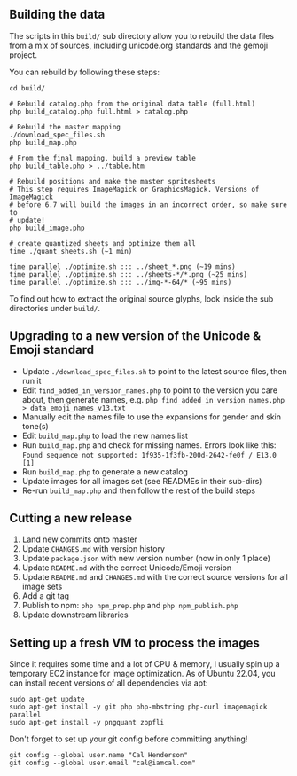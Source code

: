 ## Building the data

The scripts in this `build/` sub directory allow you to rebuild the data files 
from a mix of sources, including unicode.org standards and the gemoji project.

You can rebuild by following these steps:

	cd build/

	# Rebuild catalog.php from the original data table (full.html)
	php build_catalog.php full.html > catalog.php

	# Rebuild the master mapping
	./download_spec_files.sh
	php build_map.php

	# From the final mapping, build a preview table
	php build_table.php > ../table.htm

	# Rebuild positions and make the master spritesheets
	# This step requires ImageMagick or GraphicsMagick. Versions of ImageMagick
	# before 6.7 will build the images in an incorrect order, so make sure to
	# update!
	php build_image.php

	# create quantized sheets and optimize them all
	time ./quant_sheets.sh (~1 min)

	time parallel ./optimize.sh ::: ../sheet_*.png (~19 mins)
	time parallel ./optimize.sh ::: ../sheets-*/*.png (~25 mins)
	time parallel ./optimize.sh ::: ../img-*-64/* (~95 mins)


To find out how to extract the original source glyphs, look inside the sub
directories under `build/`.

## Upgrading to a new version of the Unicode & Emoji standard

* Update `./download_spec_files.sh` to point to the latest source files, then run it
* Edit `find_added_in_version_names.php` to point to the version you care about, then generate names, e.g. `php find_added_in_version_names.php > data_emoji_names_v13.txt`
* Manually edit the names file to use the expansions for gender and skin tone(s)
* Edit `build_map.php` to load the new names list
* Run `build_map.php` and check for missing names. Errors look like this:
    `Found sequence not supported: 1f935-1f3fb-200d-2642-fe0f / E13.0  [1]`
* Run `build_map.php` to generate a new catalog
* Update images for all images set (see READMEs in their sub-dirs)
* Re-run `build_map.php` and then follow the rest of the build steps


## Cutting a new release

1. Land new commits onto master
2. Update `CHANGES.md` with version history
3. Update `package.json` with new version number (now in only 1 place)
4. Update `README.md` with the correct Unicode/Emoji version
4. Update `README.md` and `CHANGES.md` with the correct source versions for all image sets
5. Add a git tag
6. Publish to npm: `php npm_prep.php` and `php npm_publish.php`
7. Update downstream libraries


## Setting up a fresh VM to process the images

Since it requires some time and a lot of CPU & memory, I usually spin up a temporary EC2 instance for image optimization.
As of Ubuntu 22.04, you can install recent versions of all dependencies via apt:

    sudo apt-get update
    sudo apt-get install -y git php php-mbstring php-curl imagemagick parallel
    sudo apt-get install -y pngquant zopfli

Don't forget to set up your git config before committing anything!

    git config --global user.name "Cal Henderson"
    git config --global user.email "cal@iamcal.com"
